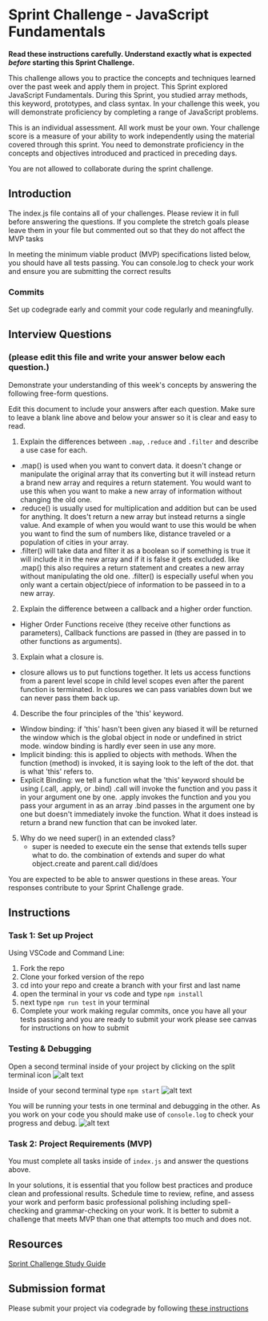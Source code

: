 # Sprint Challenge - JavaScript Fundamentals

**Read these instructions carefully. Understand exactly what is expected _before_ starting this Sprint Challenge.**

This challenge allows you to practice the concepts and techniques learned over the past week and apply them in project. This Sprint explored JavaScript Fundamentals. During this Sprint, you studied array methods, this keyword, prototypes, and class syntax. In your challenge this week, you will demonstrate proficiency by completing a range of JavaScript problems.

This is an individual assessment. All work must be your own. Your challenge score is a measure of your ability to work independently using the material covered through this sprint. You need to demonstrate proficiency in the concepts and objectives introduced and practiced in preceding days.

You are not allowed to collaborate during the sprint challenge. 

## Introduction

The index.js file contains all of your challenges. Please review it in full before answering the questions. If you complete the stretch goals please leave them in your file but commented out so that they do not affect the MVP tasks 

In meeting the minimum viable product (MVP) specifications listed below, you should have all tests passing. You can console.log to check your work and ensure you are submitting the correct results 

### Commits

Set up codegrade early and commit your code regularly and meaningfully. 

## Interview Questions
### (please edit this file and write your answer below each question.)
Demonstrate your understanding of this week's concepts by answering the following free-form questions.

Edit this document to include your answers after each question. Make sure to leave a blank line above and below your answer so it is clear and easy to read.

1. Explain the differences between `.map`, `.reduce` and `.filter` and describe a use case for each. 
- .map() is used when you want to convert data. it doesn't change or manipulate the original array that its converting but it will instead return a brand new array and requires a return statement. You would want to use this when you want to make a new array of information without changing the old one.
- .reduce() is usually used for multiplication and addition but can be used for anything. It does't return a new array but instead returns a single value. And example of when you would want to use this would be when you want to find the sum of numbers like, distance traveled or a population of cities in your array.
- .filter() will take data and filter it as a boolean so if something is true it will include it in the new array and if it is false it gets excluded. like .map() this also requires a return statement and creates a new array without manipulating the old one. .filter() is especially useful when you only want a certain object/piece of information to be passeed in to a new array.

2. Explain the difference between a callback and a higher order function.
 - Higher Order Functions receive (they receive other functions as parameters), Callback functions are passed in (they are passed in to other functions as arguments).

3. Explain what a closure is.
 - closure allows us to put functions together. It lets us access functions from a parent level scope in child level scopes even after the parent function is terminated. In closures we can pass variables down but we can never pass them back up.

4. Describe the four principles of the 'this' keyword.
  - Window binding: if 'this' hasn't been given any biased it will be returned the window which is the global object in node or undefined in strict mode. window binding is hardly ever seen in use any more.
  - Implicit binding: this is applied to objects with methods. When the function (method) is invoked, it is saying look to the left of the dot. that is what 'this' refers to.
  - Explicit Binding: we tell a function what the 'this' keyword should be using (.call, .apply, or .bind) 
  .call will invoke the function and you pass it in your argument one by one. 
  .apply invokes the function and you you pass your argument in as an array
  .bind passes in the argument one by one but doesn't immediately invoke the function. What it does instead is return a brand new function that can be invoked later.
5. Why do we need super() in an extended class?
    - super is needed to execute ein the sense that extends tells super what to do. the combination of extends and super do what object.create and parent.call did/does

You are expected to be able to answer questions in these areas. Your responses contribute to your Sprint Challenge grade. 

## Instructions

### Task 1: Set up Project

Using VSCode and Command Line:


1. Fork the repo
2. Clone your forked version of the repo
3. cd into your repo and create a branch with your first and last name
4. open the terminal in your vs code and type `npm install`
5. next type `npm run test` in your terminal
6. Complete your work making regular commits, once you have all your tests passing and you are ready to submit your work please see canvas for instructions on how to submit

### Testing & Debugging

Open a second terminal inside of your project by clicking on the split terminal icon
![alt text](assets/split_terminal.png "Split Terminal")

Inside of your second terminal type `npm start` 
![alt text](assets/npm_start.png "type npm start")

You will be running your tests in one terminal and debugging in the other. As you work on your code you should make use of `console.log` to check your progress and debug.
![alt text](assets/tests_debug_terminal_final.png "your terminal should look like this")

### Task 2: Project Requirements (MVP)

You must complete all tasks inside of `index.js` and answer the questions above.

In your solutions, it is essential that you follow best practices and produce clean and professional results. Schedule time to review, refine, and assess your work and perform basic professional polishing including spell-checking and grammar-checking on your work. It is better to submit a challenge that meets MVP than one that attempts too much and does not.

## Resources
 
 [Sprint Challenge Study Guide](https://www.notion.so/lambdaschool/Unit-1-Sprint-3-Study-Guide-033a9a00659a4ef98c12eb97e49a6110)

## Submission format

Please submit your project via codegrade by following [these instructions](https://www.notion.so/lambdaschool/Submitting-an-assignment-via-Code-Grade-A-Step-by-Step-Walkthrough-07bd65f5f8364e709ecb5064735ce374)


